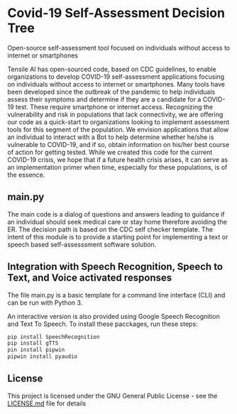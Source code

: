 # Covid-19 Self-Assessment Decision Tree

Open-source self-assessment tool focused on individuals without access to internet or smartphones

Tensile AI has open-sourced code, based on CDC guidelines, to enable organizations to develop COVID-19 self-assessment applications focusing on individuals without access to internet or smartphones. Many tools have been developed since the outbreak of the pandemic to help individuals assess their symptoms and determine if they are a candidate for a COVID-19 test. These require smartphone or internet access. Recognizing the vulnerability and risk in populations that lack connectivity, we are offering our code as a quick-start to organizations looking to implement assessment tools for this segment of the population. We envision applications that allow an individual to interact with a Bot to help determine whether he/she is vulnerable to COVID-19, and if so, obtain information on his/her best course of action for getting tested. While we created this code for the current COVID-19 crisis, we hope that if a future health crisis arises, it can serve as an implementation primer when time, especially for these populations, is of the essence. 

## main.py

The main code is a dialog of questions and answers leading to guidance if an individual should seek medical care or stay home therefore avoiding the ER.  The decision path is based on the CDC self checker template. The intent of this module is to provide a starting point for implementing a text or speech based self-assesssment software solution.

## Integration with Speech Recognition, Speech to Text, and Voice activated responses

The file main.py is a basic template for a command line interface (CLI) and can be run with Python 3.

An interactive version is also provided using Google Speech Recognition and Text To Speech.  To install these pacckages, run these steps:

```python
pip install SpeechRecognition
pip install gTTS
pin install pipwin
pipwin install pyaudio
```

## License

This project is licensed under the GNU General Public License - see the [LICENSE.md](LICENSE.md) file for details
